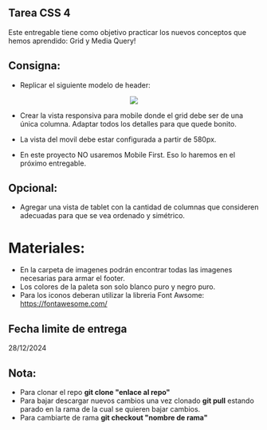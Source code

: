 ## Tarea CSS 4

Este entregable tiene como objetivo practicar los nuevos conceptos que hemos aprendido: Grid y Media Query!

## Consigna:

- Replicar el siguiente modelo de header: 
<p align="center">
  <img src="./assets/images/modelo-footer.png" />
</p>


- Crear la vista responsiva para mobile donde el grid debe ser de una única columna.
Adaptar todos los detalles para que quede bonito. 

- La vista del movil debe estar configurada a partir de 580px.

- En este proyecto NO usaremos Mobile First. Eso lo haremos en el próximo entregable.

## Opcional:
- Agregar una vista de tablet con la cantidad de columnas que consideren adecuadas
para que se vea ordenado y simétrico.

# Materiales:
- En la carpeta de imagenes podrán encontrar todas las imagenes necesarias para armar
el footer.
- Los colores de la paleta son solo blanco puro y negro puro.
- Para los iconos deberan utilizar la libreria Font Awsome: https://fontawesome.com/

## Fecha limite de entrega
28/12/2024

## Nota:
- Para clonar el repo **git clone "enlace al repo"**
- Para bajar descargar nuevos cambios una vez clonado **git pull** estando parado en la rama de la cual se quieren bajar cambios.
- Para cambiarte de rama **git checkout "nombre de rama"**